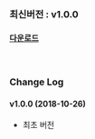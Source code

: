 ### 최신버전 :  v1.0.0

#### [다운로드](https://kr.objectstorage.ncloud.com/itsb/sdk/GamePot_android_1017.zip)

<br/>

### Change Log

#### v1.0.0 (2018-10-26)

- 최초 버전

